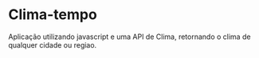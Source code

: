 # Clima-tempo
Aplicação utilizando javascript e uma API de Clima, retornando o clima de qualquer cidade ou regiao.
